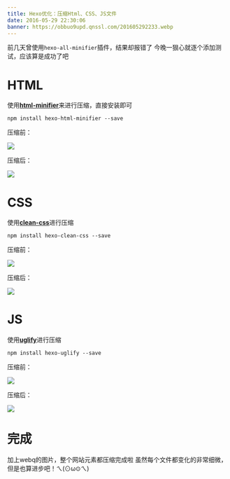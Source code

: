 ```yaml
---
title: Hexo优化：压缩Html、CSS、JS文件
date: 2016-05-29 22:30:06
banner: https://obbuo9upd.qnssl.com/201605292233.webp
---
```

前几天曾使用`hexo-all-minifier`插件，结果却报错了
今晚一狠心就逐个添加测试，应该算是成功了吧
<!--more-->

# HTML

使用[**html-minifier**](https://github.com/kangax/html-minifier)来进行压缩，直接安装即可

```
npm install hexo-html-minifier --save
```
压缩前：

![](https://obbuo9upd.qnssl.com/20160529214919.webp)

压缩后：

![](https://obbuo9upd.qnssl.com/20160529214859.webp)


# CSS

使用[**clean-css**](https://github.com/jakubpawlowicz/clean-css)进行压缩

```
npm install hexo-clean-css --save
```
压缩前：

![](https://obbuo9upd.qnssl.com/20160529215601.webp)

压缩后：

![](https://obbuo9upd.qnssl.com/20160529215646.webp)

# JS

使用[**uglify**](https://lisperator.net/uglifyjs/)进行压缩

```
npm install hexo-uglify --save
```
压缩前：

![](https://obbuo9upd.qnssl.com/20160529220658.webp)

压缩后：

![](https://obbuo9upd.qnssl.com/20160529220643.webp)


# 完成

加上webq的图片，整个网站元素都压缩完成啦
虽然每个文件都变化的非常细微，但是也算进步吧！ㄟ(⊙ω⊙ㄟ)

